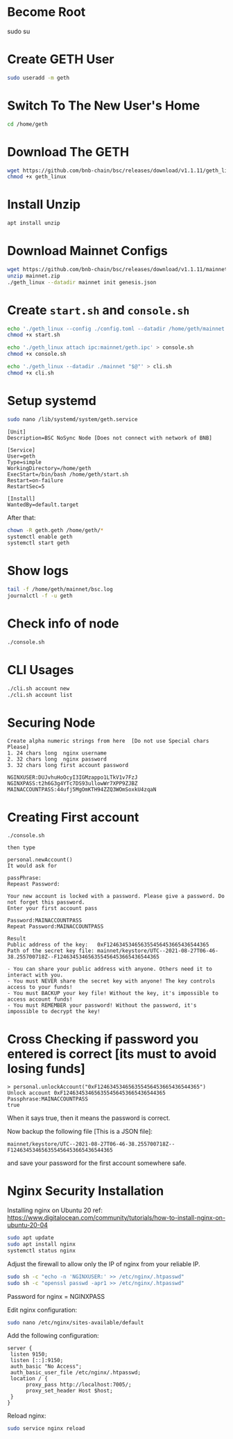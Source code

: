 
# Become Root
sudo su

# Create GETH User
```bash
sudo useradd -m geth
```

# Switch To The New User's Home
```bash
cd /home/geth
```

# Download The GETH
```bash
wget https://github.com/bnb-chain/bsc/releases/download/v1.1.11/geth_linux
chmod +x geth_linux
```

# Install Unzip
```bash
apt install unzip
```

# Download Mainnet Configs
```bash
wget https://github.com/bnb-chain/bsc/releases/download/v1.1.11/mainnet.zip
unzip mainnet.zip
./geth_linux --datadir mainnet init genesis.json
```

# Create `start.sh` and `console.sh`
```bash
echo './geth_linux --config ./config.toml --datadir /home/geth/mainnet  --port 5432  --http --http.addr "127.0.0.1"  --http.port "7005" --http.api "personal,eth,net,web3" --allow-insecure-unlock --syncmode "snap" --maxpeers "0"' > start.sh
chmod +x start.sh

echo './geth_linux attach ipc:mainnet/geth.ipc' > console.sh
chmod +x console.sh

echo './geth_linux --datadir ./mainnet "$@"' > cli.sh
chmod +x cli.sh
```

# Setup systemd
```bash
sudo nano /lib/systemd/system/geth.service
```

```
[Unit]
Description=BSC NoSync Node [Does not connect with network of BNB]

[Service]
User=geth
Type=simple
WorkingDirectory=/home/geth
ExecStart=/bin/bash /home/geth/start.sh
Restart=on-failure
RestartSec=5

[Install]
WantedBy=default.target
```

After that:

```bash
chown -R geth.geth /home/geth/*
systemctl enable geth
systemctl start geth
```

# Show logs
```bash
tail -f /home/geth/mainnet/bsc.log
journalctl -f -u geth
```

# Check info of node
```bash
./console.sh
```

# CLI Usages
```bash
./cli.sh account new
./cli.sh account list
```

# Securing Node
```
Create alpha numeric strings from here  [Do not use Special chars Please]
1. 24 chars long  nginx username
2. 32 chars long  nginx password
3. 32 chars long first account password

NGINXUSER:DUJvhuHoOcyI3IGMzappo1LTkV1v7FzJ
NGINXPASS:t2h6G3g4YTc7DS93ullowWr7XPP9ZJBZ
MAINACCOUNTPASS:44ufj5MgOmKTH94ZZQ3WOmSoxkU4zqaN
```

# Creating First account
```
./console.sh

then type 

personal.newAccount()
It would ask for 

passPhrase:
Repeast Password:

Your new account is locked with a password. Please give a password. Do not forget this password.
Enter your first account pass

Password:MAINACCOUNTPASS
Repeat Password:MAINACCOUNTPASS

Result
Public address of the key:   0xF124634534656355456453665436544365
Path of the secret key file: mainnet/keystore/UTC--2021-08-27T06-46-38.255700718Z--F124634534656355456453665436544365

- You can share your public address with anyone. Others need it to interact with you.
- You must NEVER share the secret key with anyone! The key controls access to your funds!
- You must BACKUP your key file! Without the key, it's impossible to access account funds!
- You must REMEMBER your password! Without the password, it's impossible to decrypt the key!
```

# Cross Checking if password you entered is correct [its must to avoid losing funds]
```
> personal.unlockAccount("0xF124634534656355456453665436544365")
Unlock account 0xF124634534656355456453665436544365
Passphrase:MAINACCOUNTPASS
true
```
When it says true, then it means the password is correct.

Now backup the following file [This is a JSON file]:
```
mainnet/keystore/UTC--2021-08-27T06-46-38.255700718Z--F124634534656355456453665436544365
```

and save your password for the first account somewhere safe.

# Nginx Security Installation
Installing nginx on Ubuntu 20 ref: https://www.digitalocean.com/community/tutorials/how-to-install-nginx-on-ubuntu-20-04

```bash
sudo apt update
sudo apt install nginx
systemctl status nginx
```

Adjust the firewall to allow only the IP of nginx from your reliable IP.

```bash
sudo sh -c "echo -n 'NGINXUSER:' >> /etc/nginx/.htpasswd"
sudo sh -c "openssl passwd -apr1 >> /etc/nginx/.htpasswd"
```

Password for nginx = NGINXPASS

Edit nginx configuration:

```bash
sudo nano /etc/nginx/sites-available/default
```

Add the following configuration:

```
server {
 listen 9150;
 listen [::]:9150;
 auth_basic "No Access";
 auth_basic_user_file /etc/nginx/.htpasswd;
 location / {
      proxy_pass http://localhost:7005/;
      proxy_set_header Host $host;
 }
}
```

Reload nginx:

```bash
sudo service nginx reload
```
